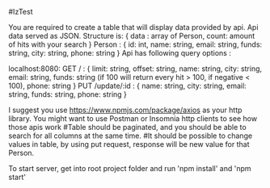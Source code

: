 #IzTest

You are required to create a table that will display data provided by api.
Api data served as JSON. 
Structure is: {
    data : array of Person,
    count: amount of hits with your search
}
Person : {
    id: int,
    name: string,
    email: string,
    funds: string,
    city: string,
    phone: string
}
Api has following query options : 

localhost:8080:
GET / : {
    limit: string,
    offset: string, 
    name: string,
    city: string,
    email: string,
    funds: string (if 100 will return every hit > 100, if negative < 100),
    phone: string
}
PUT /update/:id : {
    name: string,
    city: string,
    email: string,
    funds: string,
    phone: string
}

I suggest you use https://www.npmjs.com/package/axios as your http library.
You might want to use Postman or Insomnia http clients to see how those apis work
#Table should be paginated, and you should be able to search for all columns at the same time.
#It should be possible to change values in table, by using put request, response will be new value for that Person.

To start server, get into root project folder and run 'npm install' and 'npm start'